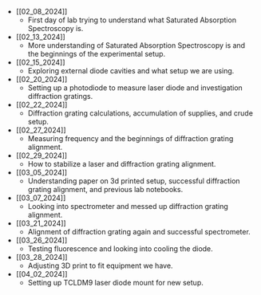 
- [[02_08_2024]]
	- First day of lab trying to understand what Saturated Absorption Spectroscopy is.
- [[02_13_2024]]
	- More understanding of Saturated Absorption Spectroscopy is and the beginnings of the experimental setup.
- [[02_15_2024]]
	- Exploring external diode cavities and what setup we are using.
- [[02_20_2024]]
	- Setting up a photodiode to measure laser diode and investigation diffraction gratings.
- [[02_22_2024]]
	- Diffraction grating calculations, accumulation of supplies, and crude setup.
- [[02_27_2024]]
	- Measuring frequency and the beginnings of diffraction grating alignment.
- [[02_29_2024]]
	- How to stabilize a laser and diffraction grating alignment.
- [[03_05_2024]]
	- Understanding paper on 3d printed setup, successful diffraction grating alignment, and previous lab notebooks.
- [[03_07_2024]]
	- Looking into spectrometer and messed up diffraction grating alignment.
- [[03_21_2024]]
	- Alignment of diffraction grating again and successful spectrometer.
- [[03_26_2024]]
	- Testing fluorescence and looking into cooling the diode.
- [[03_28_2024]]
	- Adjusting 3D print to fit equipment we have.
- [[04_02_2024]]
	- Setting up TCLDM9 laser diode mount for new setup.